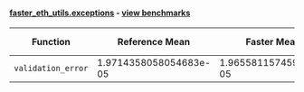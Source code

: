 #### [faster_eth_utils.exceptions](https://github.com/BobTheBuidler/faster-eth-utils/blob/BobTheBuidler-patch-5/faster_eth_utils/exceptions.py) - [view benchmarks](https://github.com/BobTheBuidler/faster-eth-utils/blob/BobTheBuidler-patch-5/benchmarks/test_exceptions_benchmarks.py)

| Function | Reference Mean | Faster Mean | % Change | Speedup (%) | x Faster | Faster |
|----------|---------------|-------------|----------|-------------|----------|--------|
| `validation_error` | 1.9714358058054683e-05 | 1.965581157459629e-05 | 0.30% | 0.30% | 1.00x | ✅ |
